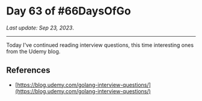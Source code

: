 # Day 63 of #66DaysOfGo

_Last update:  Sep 23, 2023_.

---

Today I've continued reading interview questions, this time interesting ones from the Udemy blog.

## References

- [https://blog.udemy.com/golang-interview-questions/](https://blog.udemy.com/golang-interview-questions/)
